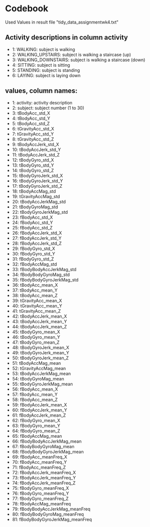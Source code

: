 # Codebook
Used Values in result file "tidy_data_assignmentwk4.txt"

## Activity descriptions in column activity
- 1: WALKING: subject is walking
- 2: WALKING_UPSTAIRS: subject is walking a staircase (up)
- 3: WALKING_DOWNSTAIRS: subject is walking a staircase (down)
- 4: SITTING: subject is sitting
- 5: STANDING: subject is standing
- 6: LAYING: subject is laying down

## values, column names:
- 1: activity: activity description
- 2: subject: subject number (1 to 30)
- 3: tBodyAcc_std_X
- 4: tBodyAcc_std_Y
- 5: tBodyAcc_std_Z
- 6: tGravityAcc_std_X
- 7: tGravityAcc_std_Y
- 8: tGravityAcc_std_Z
- 9: tBodyAccJerk_std_X
- 10: tBodyAccJerk_std_Y
- 11: tBodyAccJerk_std_Z
- 12: tBodyGyro_std_X
- 13: tBodyGyro_std_Y
- 14: tBodyGyro_std_Z
- 15: tBodyGyroJerk_std_X
- 16: tBodyGyroJerk_std_Y
- 17: tBodyGyroJerk_std_Z
- 18: tBodyAccMag_std
- 19: tGravityAccMag_std
- 20: tBodyAccJerkMag_std
- 21: tBodyGyroMag_std
- 22: tBodyGyroJerkMag_std
- 23: fBodyAcc_std_X
- 24: fBodyAcc_std_Y
- 25: fBodyAcc_std_Z
- 26: fBodyAccJerk_std_X
- 27: fBodyAccJerk_std_Y
- 28: fBodyAccJerk_std_Z
- 29: fBodyGyro_std_X
- 30: fBodyGyro_std_Y
- 31: fBodyGyro_std_Z
- 32: fBodyAccMag_std
- 33: fBodyBodyAccJerkMag_std
- 34: fBodyBodyGyroMag_std
- 35: fBodyBodyGyroJerkMag_std
- 36: tBodyAcc_mean_X
- 37: tBodyAcc_mean_Y
- 38: tBodyAcc_mean_Z
- 39: tGravityAcc_mean_X
- 40: tGravityAcc_mean_Y
- 41: tGravityAcc_mean_Z
- 42: tBodyAccJerk_mean_X
- 43: tBodyAccJerk_mean_Y
- 44: tBodyAccJerk_mean_Z
- 45: tBodyGyro_mean_X
- 46: tBodyGyro_mean_Y
- 47: tBodyGyro_mean_Z
- 48: tBodyGyroJerk_mean_X
- 49: tBodyGyroJerk_mean_Y
- 50: tBodyGyroJerk_mean_Z
- 51: tBodyAccMag_mean
- 52: tGravityAccMag_mean
- 53: tBodyAccJerkMag_mean
- 54: tBodyGyroMag_mean
- 55: tBodyGyroJerkMag_mean
- 56: fBodyAcc_mean_X
- 57: fBodyAcc_mean_Y
- 58: fBodyAcc_mean_Z
- 59: fBodyAccJerk_mean_X
- 60: fBodyAccJerk_mean_Y
- 61: fBodyAccJerk_mean_Z
- 62: fBodyGyro_mean_X
- 63: fBodyGyro_mean_Y
- 64: fBodyGyro_mean_Z
- 65: fBodyAccMag_mean
- 66: fBodyBodyAccJerkMag_mean
- 67: fBodyBodyGyroMag_mean
- 68: fBodyBodyGyroJerkMag_mean
- 69: fBodyAcc_meanFreq_X
- 70: fBodyAcc_meanFreq_Y
- 71: fBodyAcc_meanFreq_Z
- 72: fBodyAccJerk_meanFreq_X
- 73: fBodyAccJerk_meanFreq_Y
- 74: fBodyAccJerk_meanFreq_Z
- 75: fBodyGyro_meanFreq_X
- 76: fBodyGyro_meanFreq_Y
- 77: fBodyGyro_meanFreq_Z
- 78: fBodyAccMag_meanFreq
- 79: fBodyBodyAccJerkMag_meanFreq
- 80: fBodyBodyGyroMag_meanFreq
- 81: fBodyBodyGyroJerkMag_meanFreq  
